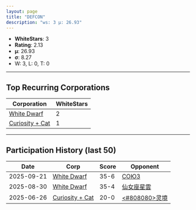 ```yaml
---
layout: page
title: "DEFCON"
description: "ws: 3 μ: 26.93"
---
```

- **WhiteStars**: 3
- **Rating**: 2.13
- **μ**: 26.93  
- **σ**: 8.27
- W: 3, L: 0, T: 0

---

## Top Recurring Corporations

| Corporation | WhiteStars |
| --- | --- |
| [White Dwarf](https://ws.tsl.rocks/corp/02293e0ec2e4f96dcdcf4551de1cfa6a278a4c53ac62e80c4212912fa4eda15b/) | 2 |
| [Curiosity \+ Cat](https://ws.tsl.rocks/corp/c2982821577254a4ce2d996f53a2391f6f059ff79bbb14c29f9463269b4beebf/) | 1 |

---

## Participation History (last 50)

| Date | Corp | Score | Opponent |
| --- | --- | --- | --- |
| 2025-09-21 | [White Dwarf](https://ws.tsl.rocks/corp/02293e0ec2e4f96dcdcf4551de1cfa6a278a4c53ac62e80c4212912fa4eda15b/) | 35-6 | [СОЮЗ](https://ws.tsl.rocks/corp/068cec010bfee0723895562d4bf580b93628758a762b6918d384fef632d281ab/) |
| 2025-08-30 | [White Dwarf](https://ws.tsl.rocks/corp/02293e0ec2e4f96dcdcf4551de1cfa6a278a4c53ac62e80c4212912fa4eda15b/) | 35-4 | [仙女座星雲](https://ws.tsl.rocks/corp/e8532ebca58cb402f027fdb3db24507799f38a7123ef124fae8ab7591dac77bd/) |
| 2025-06-26 | [Curiosity \+ Cat](https://ws.tsl.rocks/corp/c2982821577254a4ce2d996f53a2391f6f059ff79bbb14c29f9463269b4beebf/) | 20-0 | [<\#808080\>灵境](https://ws.tsl.rocks/corp/a2d2c6e8937e5829f27a4ab86f22af9a7f5d53e52f64eea3c3b4f7f8531b1b25/) |